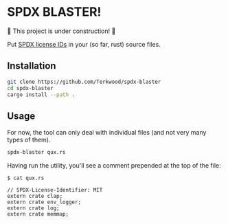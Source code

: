 # SPDX BLASTER!

🚧 This project is under construction! 🚧 

Put [SPDX license IDs](https://spdx.dev/ids/) in your (so far, rust) source files.

## Installation

```sh
git clone https://github.com/Terkwood/spdx-blaster
cd spdx-blaster
cargo install --path .
```

## Usage

For now, the tool can only deal with individual files (and not very many types of them).

```sh
spdx-blaster qux.rs
```

Having run the utility, you'll see a comment prepended at the top of the file:

```text
$ cat qux.rs

// SPDX-License-Identifier: MIT
extern crate clap;
extern crate env_logger;
extern crate log;
extern crate memmap;
```

